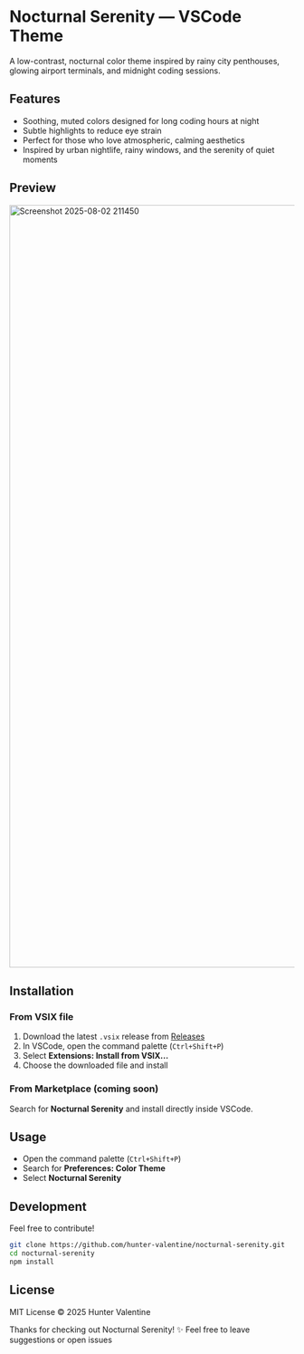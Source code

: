 # Nocturnal Serenity — VSCode Theme

A low-contrast, nocturnal color theme inspired by rainy city penthouses, glowing airport terminals, and midnight coding sessions.

## Features

- Soothing, muted colors designed for long coding hours at night  
- Subtle highlights to reduce eye strain  
- Perfect for those who love atmospheric, calming aesthetics  
- Inspired by urban nightlife, rainy windows, and the serenity of quiet moments  

## Preview
<img width="2557" height="1347" alt="Screenshot 2025-08-02 211450" src="https://github.com/user-attachments/assets/2ebe6abf-2ea5-4bf8-b56d-c3450209b4ef" />


## Installation

### From VSIX file

1. Download the latest `.vsix` release from [Releases](https://github.com/yourusername/nocturnal-serenity/releases)  
2. In VSCode, open the command palette (`Ctrl+Shift+P`)  
3. Select **Extensions: Install from VSIX...**  
4. Choose the downloaded file and install  

### From Marketplace (coming soon)

Search for **Nocturnal Serenity** and install directly inside VSCode.

## Usage

- Open the command palette (`Ctrl+Shift+P`)  
- Search for **Preferences: Color Theme**  
- Select **Nocturnal Serenity**  

## Development

Feel free to contribute!  

```bash
git clone https://github.com/hunter-valentine/nocturnal-serenity.git
cd nocturnal-serenity
npm install
```

## License
MIT License © 2025 Hunter Valentine



Thanks for checking out Nocturnal Serenity! ✨
Feel free to leave suggestions or open issues
